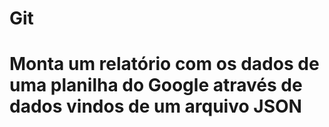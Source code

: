 # Git

<h1>Monta um relatório com os dados de uma planilha do Google através de dados vindos de um arquivo JSON</h1>